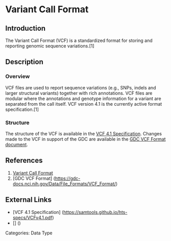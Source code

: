 # Variant Call Format #
## Introduction ##
The Variant Call Format (VCF) is a standardized format for storing and reporting genomic sequence variations.[1]
## Description ##
### Overview ###
VCF files are used to report sequence variations (e.g., SNPs, indels and larger structural variants) together with rich annotations. VCF files are modular where the annotations and genotype information for a variant are separated from the call itself. VCF version 4.1 is the currently active format specification.[1]
### Structure ###
The structure of the VCF is available in the [VCF 4.1 Specification](https://samtools.github.io/hts-specs/VCFv4.1.pdf). Changes made to the VCF in support of the GDC are available in the [GDC VCF Format document](https://gdc-docs.nci.nih.gov/Data/File_Formats/VCF_Format/).

## References ##
1. [Variant Call Format](https://wiki.nci.nih.gov/display/TCGA/Variant+Call+Format)
2. [GDC VCF Format] (https://gdc-docs.nci.nih.gov/Data/File_Formats/VCF_Format/)

## External Links ##
* [VCF 4.1 Specification] (https://samtools.github.io/hts-specs/VCFv4.1.pdf)
* [] ()

Categories: Data Type
